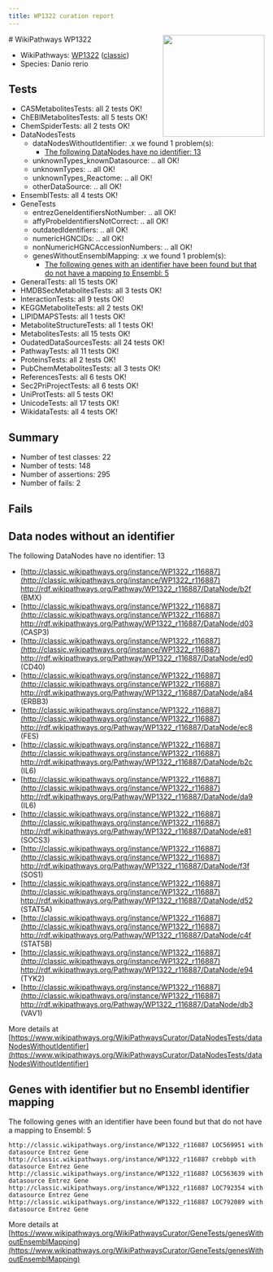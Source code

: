 ```yaml
---
title: WP1322 curation report
---
```


<img style="float: right; width: 200px" src="https://upload.wikimedia.org/wikipedia/commons/thumb/8/83/Wplogo_with_text_500.png/640px-Wplogo_with_text_500.png" />
# WikiPathways WP1322

* WikiPathways: [WP1322](https://wikipathways.org/pathways/WP1322) ([classic](https://classic.wikipathways.org/instance/WP1322))
* Species: Danio rerio
## Tests
* CASMetabolitesTests: all 2 tests OK!
* ChEBIMetabolitesTests: all 5 tests OK!
* ChemSpiderTests: all 2 tests OK!
* DataNodesTests
    * dataNodesWithoutIdentifier: .x we found 1 problem(s):
        * [The following DataNodes have no identifier: 13](#8792c493)
    * unknownTypes_knownDatasource: .. all OK!
    * unknownTypes: .. all OK!
    * unknownTypes_Reactome: .. all OK!
    * otherDataSource: .. all OK!
* EnsemblTests: all 4 tests OK!
* GeneTests
    * entrezGeneIdentifiersNotNumber: .. all OK!
    * affyProbeIdentifiersNotCorrect: .. all OK!
    * outdatedIdentifiers: .. all OK!
    * numericHGNCIDs: .. all OK!
    * nonNumericHGNCAccessionNumbers: .. all OK!
    * genesWithoutEnsemblMapping: .x we found 1 problem(s):
        * [The following genes with an identifier have been found but that do not have a mapping to Ensembl: 5](#40286d87)
* GeneralTests: all 15 tests OK!
* HMDBSecMetabolitesTests: all 3 tests OK!
* InteractionTests: all 9 tests OK!
* KEGGMetaboliteTests: all 2 tests OK!
* LIPIDMAPSTests: all 1 tests OK!
* MetaboliteStructureTests: all 1 tests OK!
* MetabolitesTests: all 15 tests OK!
* OudatedDataSourcesTests: all 24 tests OK!
* PathwayTests: all 11 tests OK!
* ProteinsTests: all 2 tests OK!
* PubChemMetabolitesTests: all 3 tests OK!
* ReferencesTests: all 6 tests OK!
* Sec2PriProjectTests: all 6 tests OK!
* UniProtTests: all 5 tests OK!
* UnicodeTests: all 17 tests OK!
* WikidataTests: all 4 tests OK!


## Summary

* Number of test classes: 22
* Number of tests: 148
* Number of assertions: 295
* Number of fails: 2

## Fails

<a name="8792c493" />

## Data nodes without an identifier

The following DataNodes have no identifier: 13

* [http://classic.wikipathways.org/instance/WP1322_r116887](http://classic.wikipathways.org/instance/WP1322_r116887) http://rdf.wikipathways.org/Pathway/WP1322_r116887/DataNode/b2f (BMX)
* [http://classic.wikipathways.org/instance/WP1322_r116887](http://classic.wikipathways.org/instance/WP1322_r116887) http://rdf.wikipathways.org/Pathway/WP1322_r116887/DataNode/d03 (CASP3)
* [http://classic.wikipathways.org/instance/WP1322_r116887](http://classic.wikipathways.org/instance/WP1322_r116887) http://rdf.wikipathways.org/Pathway/WP1322_r116887/DataNode/ed0 (CD40)
* [http://classic.wikipathways.org/instance/WP1322_r116887](http://classic.wikipathways.org/instance/WP1322_r116887) http://rdf.wikipathways.org/Pathway/WP1322_r116887/DataNode/a84 (ERBB3)
* [http://classic.wikipathways.org/instance/WP1322_r116887](http://classic.wikipathways.org/instance/WP1322_r116887) http://rdf.wikipathways.org/Pathway/WP1322_r116887/DataNode/ec8 (FES)
* [http://classic.wikipathways.org/instance/WP1322_r116887](http://classic.wikipathways.org/instance/WP1322_r116887) http://rdf.wikipathways.org/Pathway/WP1322_r116887/DataNode/b2c (IL6)
* [http://classic.wikipathways.org/instance/WP1322_r116887](http://classic.wikipathways.org/instance/WP1322_r116887) http://rdf.wikipathways.org/Pathway/WP1322_r116887/DataNode/da9 (IL6)
* [http://classic.wikipathways.org/instance/WP1322_r116887](http://classic.wikipathways.org/instance/WP1322_r116887) http://rdf.wikipathways.org/Pathway/WP1322_r116887/DataNode/e81 (SOCS3)
* [http://classic.wikipathways.org/instance/WP1322_r116887](http://classic.wikipathways.org/instance/WP1322_r116887) http://rdf.wikipathways.org/Pathway/WP1322_r116887/DataNode/f3f (SOS1)
* [http://classic.wikipathways.org/instance/WP1322_r116887](http://classic.wikipathways.org/instance/WP1322_r116887) http://rdf.wikipathways.org/Pathway/WP1322_r116887/DataNode/d52 (STAT5A)
* [http://classic.wikipathways.org/instance/WP1322_r116887](http://classic.wikipathways.org/instance/WP1322_r116887) http://rdf.wikipathways.org/Pathway/WP1322_r116887/DataNode/c4f (STAT5B)
* [http://classic.wikipathways.org/instance/WP1322_r116887](http://classic.wikipathways.org/instance/WP1322_r116887) http://rdf.wikipathways.org/Pathway/WP1322_r116887/DataNode/e94 (TYK2)
* [http://classic.wikipathways.org/instance/WP1322_r116887](http://classic.wikipathways.org/instance/WP1322_r116887) http://rdf.wikipathways.org/Pathway/WP1322_r116887/DataNode/db3 (VAV1)


More details at [https://www.wikipathways.org/WikiPathwaysCurator/DataNodesTests/dataNodesWithoutIdentifier](https://www.wikipathways.org/WikiPathwaysCurator/DataNodesTests/dataNodesWithoutIdentifier)

<a name="40286d87" />

## Genes with identifier but no Ensembl identifier mapping

The following genes with an identifier have been found but that do not have a mapping to Ensembl: 5
```
http://classic.wikipathways.org/instance/WP1322_r116887 LOC569951 with datasource Entrez Gene
http://classic.wikipathways.org/instance/WP1322_r116887 crebbpb with datasource Entrez Gene
http://classic.wikipathways.org/instance/WP1322_r116887 LOC563639 with datasource Entrez Gene
http://classic.wikipathways.org/instance/WP1322_r116887 LOC792354 with datasource Entrez Gene
http://classic.wikipathways.org/instance/WP1322_r116887 LOC792089 with datasource Entrez Gene
```

More details at [https://www.wikipathways.org/WikiPathwaysCurator/GeneTests/genesWithoutEnsemblMapping](https://www.wikipathways.org/WikiPathwaysCurator/GeneTests/genesWithoutEnsemblMapping)

